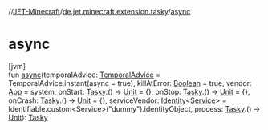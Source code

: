 //[JET-Minecraft](../../index.md)/[de.jet.minecraft.extension.tasky](index.md)/[async](async.md)

# async

[jvm]\
fun [async](async.md)(temporalAdvice: [TemporalAdvice](../de.jet.minecraft.tool.timing.tasky/-temporal-advice/index.md) = TemporalAdvice.instant(async = true), killAtError: [Boolean](https://kotlinlang.org/api/latest/jvm/stdlib/kotlin/-boolean/index.html) = true, vendor: [App](../de.jet.minecraft.structure.app/-app/index.md) = system, onStart: [Tasky](../de.jet.minecraft.tool.timing.tasky/-tasky/index.md).() -&gt; [Unit](https://kotlinlang.org/api/latest/jvm/stdlib/kotlin/-unit/index.html) = {}, onStop: [Tasky](../de.jet.minecraft.tool.timing.tasky/-tasky/index.md).() -&gt; [Unit](https://kotlinlang.org/api/latest/jvm/stdlib/kotlin/-unit/index.html) = {}, onCrash: [Tasky](../de.jet.minecraft.tool.timing.tasky/-tasky/index.md).() -&gt; [Unit](https://kotlinlang.org/api/latest/jvm/stdlib/kotlin/-unit/index.html) = {}, serviceVendor: [Identity](../../../JET-Native/-j-e-t--native/de.jet.library.tool.smart.identification/-identity/index.md)&lt;[Service](../de.jet.minecraft.structure.service/-service/index.md)&gt; = Identifiable.custom&lt;Service&gt;("dummy").identityObject, process: [Tasky](../de.jet.minecraft.tool.timing.tasky/-tasky/index.md).() -&gt; [Unit](https://kotlinlang.org/api/latest/jvm/stdlib/kotlin/-unit/index.html)): [Tasky](../de.jet.minecraft.tool.timing.tasky/-tasky/index.md)
